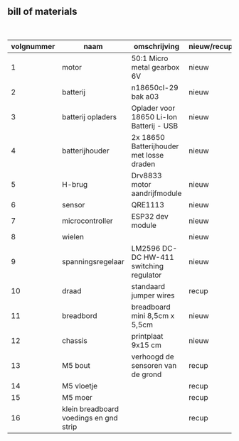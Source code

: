 ## bill of materials
<br />

|volgnummer|naam|omschrijving|nieuw/recup|kostprijs/stuk|aantal|subtotaal|
|----------|----|------------|-----------|---------|------|---------|
|         1|  motor  |  50:1 Micro metal gearbox   6V  |nieuw        |    5          |  2    |      10   |
|         2| batterij    |      n18650cl-29 bak a03      |     nieuw      |      8        | 2     |     16    |
|         3|    batterij opladers |   Oplader voor 18650 Li-Ion Batterij - USB      |       nieuw    |  8            |   1   |      8   |
|         4|  batterijhouder  |  2x 18650 Batterijhouder met losse draden       | nieuw    |      1,80          |   1   |   1,8      |
|        5|  H-brug  |  Drv8833 motor aandrijfmodule          |   nieuw        |       0,7       |   2   |  0,7       |
|        6|  sensor  |   QRE1113         |     nieuw      |     1,6         |   2   |    3,2     |
|        7| microcontroller   |  ESP32 dev module         |    nieuw       |      6,22        |   1   |    6,22     |
|        8|   wielen |            |     nieuw      |       /       |     2 |    /     |
|         9|   spanningsregelaar |    LM2596 DC-DC HW-411 switching regulator      |    nieuw       |     0,17         |    1  |   0,17      |
|         10|   draad |     standaard jumper wires    |      recup     |         0     |   x   |     0    |
|         11    |  breadbord   |  breadboard mini 8,5cm x 5,5cm         |       nieuw       |  2    |     1    | 2|
|         12| chassis   |   printplaat 9x15 cm           | nieuw        |       1.25       |   1   |    1.25     |
|         13|   M5 bout    |   verhoogd de sensoren van de grond         |   recup       |   0     |  1   |   0      |
|         14|  M5 vloetje     |         |      recup     |    0       |   2   |    0    |
|         15|  M5 moer     |         |      recup     |    0       |   2   |  0      |
|         16| klein breadboard voedings en gnd strip    |         |      recup     |    0       |   1   |  0      |

